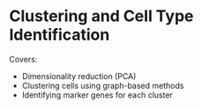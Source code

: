# Clustering and Cell Type Identification

Covers:

- Dimensionality reduction (PCA)
- Clustering cells using graph-based methods
- Identifying marker genes for each cluster
